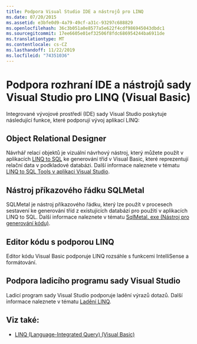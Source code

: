 ```yaml
---
title: Podpora Visual Studio IDE a nástrojů pro LINQ
ms.date: 07/20/2015
ms.assetid: e3bfe0d9-4a79-49cf-a31c-93297c688829
ms.openlocfilehash: 36c3b051a0e8577a5e622f4cdf986945043dbdc1
ms.sourcegitcommit: 17ee6605e01ef32506f8fdc686954244ba6911de
ms.translationtype: MT
ms.contentlocale: cs-CZ
ms.lasthandoff: 11/22/2019
ms.locfileid: "74351036"
---
```

# <a name="visual-studio-ide-and-tools-support-for-linq-visual-basic"></a>Podpora rozhraní IDE a nástrojů sady Visual Studio pro LINQ (Visual Basic)
Integrované vývojové prostředí (IDE) sady Visual Studio poskytuje následující funkce, které podporují vývoj aplikací LINQ:  
  
## <a name="object-relational-designer"></a>Object Relational Designer  
 Návrhář relací objektů je vizuální návrhový nástroj, který můžete použít v aplikacích [LINQ to SQL](../../../../framework/data/adonet/sql/linq/index.md) ke generování tříd v Visual Basic, které reprezentují relační data v podkladové databázi. Další informace naleznete v tématu [LINQ to SQL Tools v aplikaci Visual Studio](/visualstudio/data-tools/linq-to-sql-tools-in-visual-studio2).  
  
## <a name="sqlmetal-command-line-tool"></a>Nástroj příkazového řádku SQLMetal  
 SQLMetal je nástroj příkazového řádku, který lze použít v procesech sestavení ke generování tříd z existujících databází pro použití v aplikacích LINQ to SQL. Další informace naleznete v tématu [SqlMetal. exe (Nástroj pro generování kódu)](../../../../framework/tools/sqlmetal-exe-code-generation-tool.md).  
  
## <a name="linq-aware-code-editor"></a>Editor kódu s podporou LINQ  
 Editor kódu Visual Basic podporuje LINQ rozsáhle s funkcemi IntelliSense a formátování.  
  
## <a name="visual-studio-debugger-support"></a>Podpora ladicího programu sady Visual Studio  
 Ladicí program sady Visual Studio podporuje ladění výrazů dotazů. Další informace naleznete v tématu [Ladění LINQ](/visualstudio/debugger/debugging-linq).  
  
## <a name="see-also"></a>Viz také:

- [LINQ (Language-Integrated Query) (Visual Basic)](../../../../visual-basic/programming-guide/concepts/linq/index.md)
